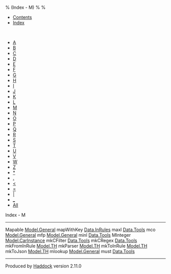 % (Index - M)
% 
% 

-   [Contents](index.html)
-   [Index](doc-index.html)

 

-   [A](doc-index-A.html)
-   [B](doc-index-B.html)
-   [C](doc-index-C.html)
-   [D](doc-index-D.html)
-   [E](doc-index-E.html)
-   [F](doc-index-F.html)
-   [G](doc-index-G.html)
-   [H](doc-index-H.html)
-   [I](doc-index-I.html)
-   [J](doc-index-J.html)
-   [K](doc-index-K.html)
-   [L](doc-index-L.html)
-   [M](doc-index-M.html)
-   [N](doc-index-N.html)
-   [O](doc-index-O.html)
-   [P](doc-index-P.html)
-   [Q](doc-index-Q.html)
-   [R](doc-index-R.html)
-   [S](doc-index-S.html)
-   [T](doc-index-T.html)
-   [U](doc-index-U.html)
-   [V](doc-index-V.html)
-   [W](doc-index-W.html)
-   [Z](doc-index-Z.html)
-   [\*](doc-index-42.html)
-   [.](doc-index-46.html)
-   [\<](doc-index-60.html)
-   [=](doc-index-61.html)
-   [|](doc-index-124.html)
-   [\_](doc-index-95.html)
-   [All](doc-index-All.html)

Index - M

  -------------- --------------------------------------------------------
  Mapable        [Model.General](Model-General.html#t:Mapable)
  mapWithKey     [Data.InRules](Data-InRules.html#v:mapWithKey)
  maxl           [Data.Tools](Data-Tools.html#v:maxl)
  mco            [Model.General](Model-General.html#v:mco)
  mfp            [Model.General](Model-General.html#v:mfp)
  minl           [Data.Tools](Data-Tools.html#v:minl)
  MInteger       [Model.CarInstance](Model-CarInstance.html#t:MInteger)
  mkCFilter      [Data.Tools](Data-Tools.html#v:mkCFilter)
  mkCRegex       [Data.Tools](Data-Tools.html#v:mkCRegex)
  mkFromInRule   [Model.TH](Model-TH.html#v:mkFromInRule)
  mkParser       [Model.TH](Model-TH.html#v:mkParser)
  mkToInRule     [Model.TH](Model-TH.html#v:mkToInRule)
  mkToJson       [Model.TH](Model-TH.html#v:mkToJson)
  mlookup        [Model.General](Model-General.html#v:mlookup)
  must           [Data.Tools](Data-Tools.html#v:must)
  -------------- --------------------------------------------------------

Produced by [Haddock](http://www.haskell.org/haddock/) version 2.11.0
